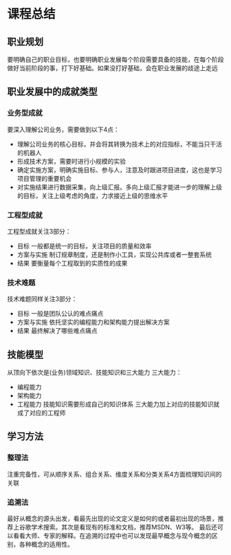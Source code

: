 # 课程总结
## 职业规划
要明确自己的职业目标，也要明确职业发展每个阶段需要具备的技能，在每个阶段做好当前阶段的事，打下好基础。如果没打好基础，会在职业发展的歧途上走远
## 职业发展中的成就类型
### 业务型成就
要深入理解公司业务，需要做到以下4点：
- 理解公司业务的核心目标，并会将其转换为技术上的对应指标，不能当只干活的机器人
- 形成技术方案，需要时进行小规模的实验
- 确定实施方案，明确实施目标、参与人，注意及时跟进项目进度，这也是学习项目管理的重要机会
- 对实施结果进行数据采集，向上级汇报。多向上级汇报才能进一步的理解上级的目标，关注上级考虑的角度，力求接近上级的思维水平

### 工程型成就
工程型成就关注3部分：
- 目标 一般都是统一的目标，关注项目的质量和效率
- 方案与实施 制订规章制度，还是制作小工具，实现公共库或者一整套系统
- 结果 要衡量每个工程取到的实质性的成果

### 技术难题
技术难题同样关注3部分：
- 目标 一般是团队公认的难点痛点
- 方案与实施 依托坚实的编程能力和架构能力提出解决方案
- 结果 最终解决了哪些难点痛点

## 技能模型
从顶向下依次是(业务)领域知识、技能知识和三大能力
三大能力：
- 编程能力
- 架构能力
- 工程能力
技能知识需要形成自己的知识体系
三大能力加上对应的技能知识就成了对应的工程师

## 学习方法
### 整理法
注重完备性，可从顺序关系、组合关系、维度关系和分类关系4方面梳理知识间的关联

### 追溯法
最好从概念的源头出发，看最先出现的论文定义是如何的或者最初出现的场景，推荐上谷歌学术搜索。其次是看现有的标准和文档，推荐MSDN、W3等。
最后还可以看看大师、专家的解释。在追溯的过程中也可以发现最早概念与现今概念的区别，各种概念的适用性。